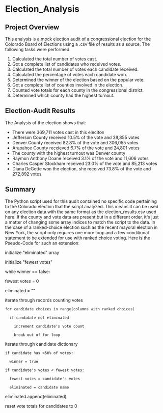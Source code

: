 # Election_Analysis

## Project Overview
This analysis is a mock election audit of a congressional election for the Colorado Board of Elections using a .csv file of results as a source. The following tasks were performed:

1. Calculated the total number of votes cast.
2. Got a complete list of candidates who received votes.
3. Calculated the total number of votes each candidate received.
4. Calculated the percentage of votes each candidate won.
5. Determined the winner of the election based on the popular vote.
6. Got a complete list of counties involved in the election.
7. Counted vote totals for each county in the congressional district.
8. Determined which county had the highest turnout.

## Election-Audit Results
The Analysis of the election shows that:

* There were 369,711 votes cast in this eleciton
* Jefferson County received 10.5% of the vote and 38,855 votes
* Denver County received 82.8% of the vote and 306,055 votes
* Arapahoe County receieved 6.7% of the vote and 24,801 votes
* The county with the highest turnout was Denver county
* Raymon Anthony Doane received 3.1% of the vote and 11,606 votes
* Charles Casper Stockham received 23.0% of the vote and 85,213 votes
* Diana DeGette won the election, she received 73.8% of the vote and 272,892 votes

## Summary
The Python script used for this audit contained no specific code pertaining to the Colorado election that the script analyzed. This means it can be used on any election data with the same format as the election_results.csv used here. If the county and vote data are present but in a different order, it's just a matter of changing some array indices to match the script to the data. In the case of a ranked-choice election such as the recent mayoral election in New York, the script only requires one more loop and a few conditional statement to be extended for use with ranked choice voting. Here is the Pseudo-Code for such an extension:

initialize "eliminated" array

initialize "fewest votes"

while winner == false:

  fewest votes = 0
  
  eliminated = ""

  iterate through records counting votes
  
    for candidate choices in range(columns with ranked choices)
    
      if candidate not eliminated
      
        increment candidate's vote count
        
        break out of for loop

  iterate through candidate dictionary
  
    if candidate has >50% of votes:
    
      winner = true
      
    if candidate's votes < fewest votes:
    
      fewest votes = candidate's votes
      
      eliminated = candidate name
    
  eliminated.append(eliminated)
  
  reset vote totals for candidates to 0

